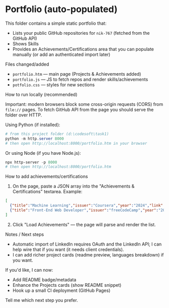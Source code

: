 # Portfolio (auto-populated)

This folder contains a simple static portfolio that:

- Lists your public GitHub repositories for `nik-767` (fetched from the GitHub API)
- Shows Skills
- Provides an Achievements/Certifications area that you can populate manually (or add an authenticated import later)

Files changed/added
- `portfolio.htm` — main page (Projects & Achievements added)
- `portfolio.js` — JS to fetch repos and render skills/achievements
- `potfolio.css` — styles for new sections

How to run locally (recommended)

Important: modern browsers block some cross-origin requests (CORS) from `file://` pages. To fetch GitHub API from the page you should serve the folder over HTTP.

Using Python (if installed):

```powershell
# from this project folder (d:\codesoft\task1)
python -m http.server 8000
# then open http://localhost:8000/portfolio.htm in your browser
```

Or using Node (if you have Node.js):

```powershell
npx http-server -p 8000
# then open http://localhost:8000/portfolio.htm
```

How to add achievements/certifications

1. On the page, paste a JSON array into the "Achievements & Certifications" textarea. Example:

```json
[
  {"title":"Machine Learning","issuer":"Coursera","year":"2024","link":"https://www.coursera.org/verify/..."},
  {"title":"Front-End Web Developer","issuer":"freeCodeCamp","year":"2023"}
]
```

2. Click "Load Achievements" — the page will parse and render the list.

Notes / Next steps
- Automatic import of LinkedIn requires OAuth and the LinkedIn API; I can help wire that if you want (it needs client credentials).
- I can add richer project cards (readme preview, languages breakdown) if you want.

If you'd like, I can now:
- Add README badge/metadata
- Enhance the Projects cards (show README snippet)
- Hook up a small CI deployment (GitHub Pages)

Tell me which next step you prefer.
